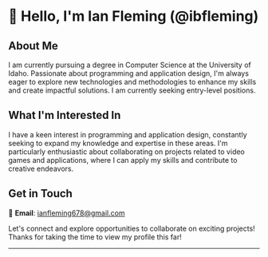 # 👋 Hello, I'm Ian Fleming (@ibfleming)

## About Me
I am currently pursuing a degree in Computer Science at the University of Idaho. Passionate about programming and application design, I'm always eager to explore new technologies and methodologies to enhance my skills and create impactful solutions. I am currently seeking entry-level positions.

## What I'm Interested In
I have a keen interest in programming and application design, constantly seeking to expand my knowledge and expertise in these areas. I'm particularly enthusiastic about collaborating on projects related to video games and applications, where I can apply my skills and contribute to creative endeavors.

## Get in Touch
📧 **Email**: ianfleming678@gmail.com

Let's connect and explore opportunities to collaborate on exciting projects!
Thanks for taking the time to view my profile this far!

---
